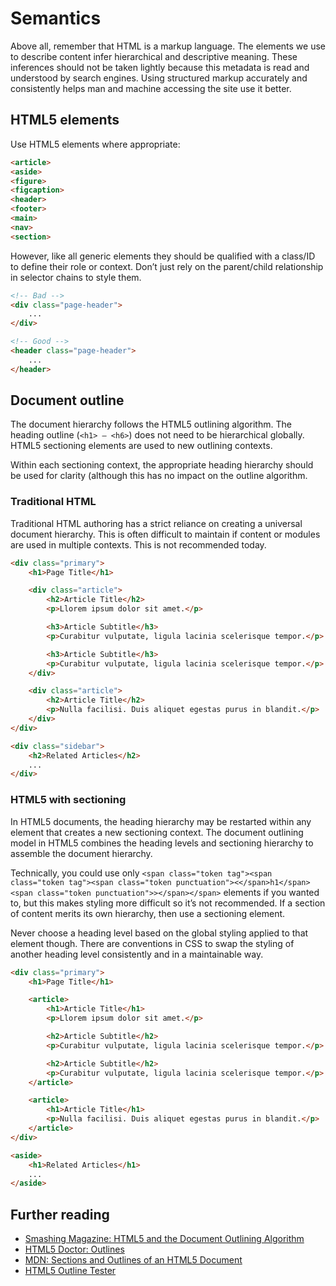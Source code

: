 # Semantics

Above all, remember that HTML is a markup language. The elements we use to describe content infer hierarchical and descriptive meaning. These inferences should not be taken lightly because this metadata is read and understood by search engines. Using structured markup accurately and consistently helps man and machine accessing the site use it better.

## HTML5 elements

Use HTML5 elements where appropriate:

```html
<article>
<aside>
<figure>
<figcaption>
<header>
<footer>
<main>
<nav>
<section>
```

However, like all generic elements they should be qualified with a class/ID to define their role or context. Don’t just rely on the parent/child relationship in selector chains to style them.

```html
<!-- Bad -->
<div class="page-header">
    ...
</div>

<!-- Good -->
<header class="page-header">
    ...
</header>
```

## Document outline

The document hierarchy follows the HTML5 outlining algorithm. The heading outline (`<h1> – <h6>`) does not need to be hierarchical globally. HTML5 sectioning elements are used to new outlining contexts.

Within each sectioning context, the appropriate heading hierarchy should be used for clarity (although this has no impact on the outline algorithm.

### Traditional HTML

Traditional HTML authoring has a strict reliance on creating a universal document hierarchy. This is often difficult to maintain if content or modules are used in multiple contexts. This is not recommended today.

```html
<div class="primary">
    <h1>Page Title</h1>

    <div class="article">
        <h2>Article Title</h2>
        <p>Llorem ipsum dolor sit amet.</p>

        <h3>Article Subtitle</h3>
        <p>Curabitur vulputate, ligula lacinia scelerisque tempor.</p>

        <h3>Article Subtitle</h3>
        <p>Curabitur vulputate, ligula lacinia scelerisque tempor.</p>
    </div>

    <div class="article">
        <h2>Article Title</h2>
        <p>Nulla facilisi. Duis aliquet egestas purus in blandit.</p>
    </div>
</div>

<div class="sidebar">
    <h2>Related Articles</h2>
    ...
</div>
```

### HTML5 with sectioning

In HTML5 documents, the heading hierarchy may be restarted within any element that creates a new sectioning context. The document outlining model in HTML5 combines the heading levels and sectioning hierarchy to assemble the document hierarchy.

Technically, you could use only `<span class="token tag"><span class="token tag"><span class="token punctuation"><</span>h1</span><span class="token punctuation">></span></span>` elements if you wanted to, but this makes styling more difficult so it’s not recommended. If a section of content merits its own hierarchy, then use a sectioning element.

Never choose a heading level based on the global styling applied to that element though. There are conventions in CSS to swap the styling of another heading level consistently and in a maintainable way.

```html
<div class="primary">
    <h1>Page Title</h1>

    <article>
        <h1>Article Title</h1>
        <p>Llorem ipsum dolor sit amet.</p>

        <h2>Article Subtitle</h2>
        <p>Curabitur vulputate, ligula lacinia scelerisque tempor.</p>

        <h2>Article Subtitle</h2>
        <p>Curabitur vulputate, ligula lacinia scelerisque tempor.</p>
    </article>

    <article>
        <h1>Article Title</h1>
        <p>Nulla facilisi. Duis aliquet egestas purus in blandit.</p>
    </article>
</div>

<aside>
    <h1>Related Articles</h1>
    ...
</aside>
```

## Further reading

*   [Smashing Magazine: HTML5 and the Document Outlining Algorithm](http://coding.smashingmagazine.com/2011/08/16/html5-and-the-document-outlining-algorithm/)
*   [HTML5 Doctor: Outlines](http://html5doctor.com/outlines/)
*   [MDN: Sections and Outlines of an HTML5 Document](https://developer.mozilla.org/en-US/docs/Web/Guide/HTML/Sections_and_Outlines_of_an_HTML5_document)
*   [HTML5 Outline Tester](http://gsnedders.html5.org/outliner/)